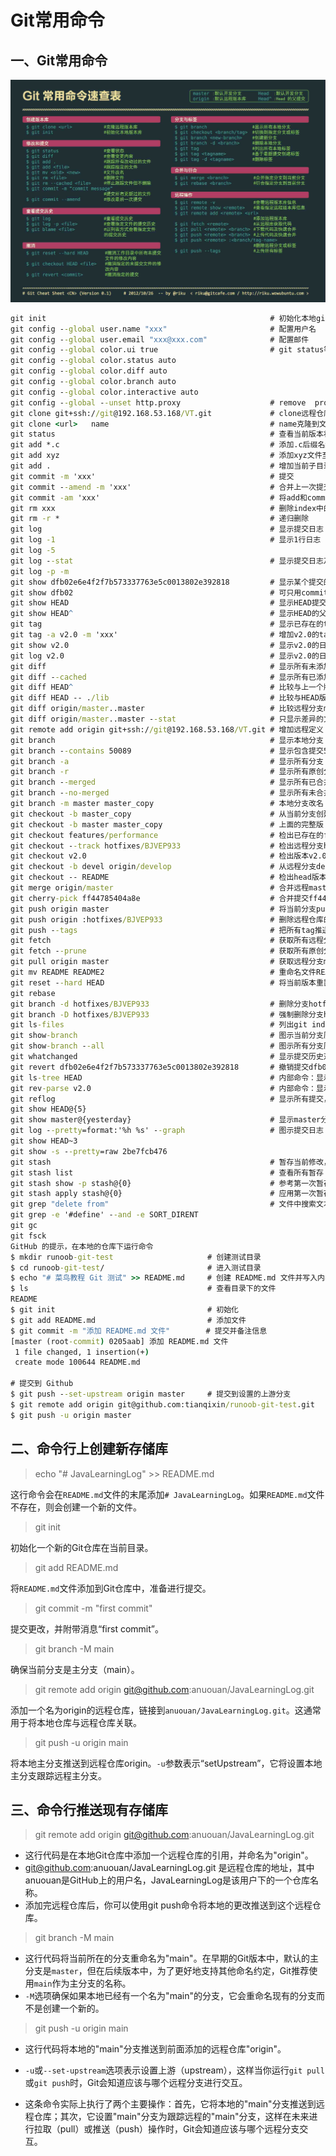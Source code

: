 # Git常用命令

## 一、Git常用命令

![img](2-Git%E5%B8%B8%E7%94%A8%E5%91%BD%E4%BB%A4.assets/011500266295799.jpg)

```bat
git init                                                  # 初始化本地git仓库（创建新仓库）
git config --global user.name "xxx"                       # 配置用户名
git config --global user.email "xxx@xxx.com"              # 配置邮件
git config --global color.ui true                         # git status等命令自动着色
git config --global color.status auto
git config --global color.diff auto
git config --global color.branch auto
git config --global color.interactive auto
git config --global --unset http.proxy                    # remove  proxy configuration on git
git clone git+ssh://git@192.168.53.168/VT.git             # clone远程仓库
git clone <url>   name 					 				  # name克隆到文件目录下
git status                                                # 查看当前版本状态（是否修改）
git add *.c												  # 添加.c后缀名结尾的所有文件
git add xyz                                               # 添加xyz文件至index
git add .                                                 # 增加当前子目录下所有更改过的文件至index
git commit -m 'xxx'                                       # 提交
git commit --amend -m 'xxx'                               # 合并上一次提交（用于反复修改）
git commit -am 'xxx'                                      # 将add和commit合为一步
git rm xxx                                                # 删除index中的文件
git rm -r *                                               # 递归删除
git log                                                   # 显示提交日志
git log -1                                                # 显示1行日志 -n为n行
git log -5
git log --stat                                            # 显示提交日志及相关变动文件
git log -p -m
git show dfb02e6e4f2f7b573337763e5c0013802e392818         # 显示某个提交的详细内容
git show dfb02                                            # 可只用commitid的前几位
git show HEAD                                             # 显示HEAD提交日志
git show HEAD^                                            # 显示HEAD的父（上一个版本）的提交日志 ^^为上两个版本 ^5为上5个版本
git tag                                                   # 显示已存在的tag
git tag -a v2.0 -m 'xxx'                                  # 增加v2.0的tag
git show v2.0                                             # 显示v2.0的日志及详细内容
git log v2.0                                              # 显示v2.0的日志
git diff                                                  # 显示所有未添加至index的变更
git diff --cached                                         # 显示所有已添加index但还未commit的变更
git diff HEAD^                                            # 比较与上一个版本的差异
git diff HEAD -- ./lib                                    # 比较与HEAD版本lib目录的差异
git diff origin/master..master                            # 比较远程分支master上有本地分支master上没有的
git diff origin/master..master --stat                     # 只显示差异的文件，不显示具体内容
git remote add origin git+ssh://git@192.168.53.168/VT.git # 增加远程定义（用于push/pull/fetch）
git branch                                                # 显示本地分支
git branch --contains 50089                               # 显示包含提交50089的分支
git branch -a                                             # 显示所有分支
git branch -r                                             # 显示所有原创分支
git branch --merged                                       # 显示所有已合并到当前分支的分支
git branch --no-merged                                    # 显示所有未合并到当前分支的分支
git branch -m master master_copy                          # 本地分支改名
git checkout -b master_copy                               # 从当前分支创建新分支master_copy并检出
git checkout -b master master_copy                        # 上面的完整版
git checkout features/performance                         # 检出已存在的features/performance分支
git checkout --track hotfixes/BJVEP933                    # 检出远程分支hotfixes/BJVEP933并创建本地跟踪分支
git checkout v2.0                                         # 检出版本v2.0
git checkout -b devel origin/develop                      # 从远程分支develop创建新本地分支devel并检出
git checkout -- README                                    # 检出head版本的README文件（可用于修改错误回退）
git merge origin/master                                   # 合并远程master分支至当前分支
git cherry-pick ff44785404a8e                             # 合并提交ff44785404a8e的修改
git push origin master                                    # 将当前分支push到远程master分支
git push origin :hotfixes/BJVEP933                        # 删除远程仓库的hotfixes/BJVEP933分支
git push --tags                                           # 把所有tag推送到远程仓库
git fetch                                                 # 获取所有远程分支（不更新本地分支，另需merge）
git fetch --prune                                         # 获取所有原创分支并清除服务器上已删掉的分支
git pull origin master                                    # 获取远程分支master并merge到当前分支
git mv README README2                                     # 重命名文件README为README2
git reset --hard HEAD                                     # 将当前版本重置为HEAD（通常用于merge失败回退）
git rebase
git branch -d hotfixes/BJVEP933                           # 删除分支hotfixes/BJVEP933（本分支修改已合并到其他分支）
git branch -D hotfixes/BJVEP933                           # 强制删除分支hotfixes/BJVEP933
git ls-files                                              # 列出git index包含的文件
git show-branch                                           # 图示当前分支历史
git show-branch --all                                     # 图示所有分支历史
git whatchanged                                           # 显示提交历史对应的文件修改
git revert dfb02e6e4f2f7b573337763e5c0013802e392818       # 撤销提交dfb02e6e4f2f7b573337763e5c0013802e392818
git ls-tree HEAD                                          # 内部命令：显示某个git对象
git rev-parse v2.0                                        # 内部命令：显示某个ref对于的SHA1 HASH
git reflog                                                # 显示所有提交，包括孤立节点
git show HEAD@{5}
git show master@{yesterday}                               # 显示master分支昨天的状态
git log --pretty=format:'%h %s' --graph                   # 图示提交日志
git show HEAD~3
git show -s --pretty=raw 2be7fcb476
git stash                                                 # 暂存当前修改，将所有至为HEAD状态
git stash list                                            # 查看所有暂存
git stash show -p stash@{0}                               # 参考第一次暂存
git stash apply stash@{0}                                 # 应用第一次暂存
git grep "delete from"                                    # 文件中搜索文本“delete from”
git grep -e '#define' --and -e SORT_DIRENT
git gc
git fsck
GitHub 的提示，在本地的仓库下运行命令
$ mkdir runoob-git-test                     # 创建测试目录
$ cd runoob-git-test/                       # 进入测试目录
$ echo "# 菜鸟教程 Git 测试" >> README.md     # 创建 README.md 文件并写入内容
$ ls                                        # 查看目录下的文件
README
$ git init                                  # 初始化
$ git add README.md                         # 添加文件
$ git commit -m "添加 README.md 文件"        # 提交并备注信息
[master (root-commit) 0205aab] 添加 README.md 文件
 1 file changed, 1 insertion(+)
 create mode 100644 README.md

# 提交到 Github
$ git push --set-upstream origin master 	# 提交到设置的上游分支
$ git remote add origin git@github.com:tianqixin/runoob-git-test.git
$ git push -u origin master

```

## 二、命令行上创建新存储库

> echo "# JavaLearningLog" >> README.md

这行命令会在`README.md`文件的末尾添加`# JavaLearningLog`。如果`README.md`文件不存在，则会创建一个新的文件。

> git init

初始化一个新的Git仓库在当前目录。

> git add README.md

将`README.md`文件添加到Git仓库中，准备进行提交。

> git commit -m "first commit"

提交更改，并附带消息“first commit”。

> git branch -M main

确保当前分支是主分支（main）。

> git remote add origin git@github.com:anuouan/JavaLearningLog.git

添加一个名为origin的远程仓库，链接到`anuouan/JavaLearningLog.git`。这通常用于将本地仓库与远程仓库关联。

> git push -u origin main

将本地主分支推送到远程仓库origin。`-u`参数表示“setUpstream”，它将设置本地主分支跟踪远程主分支。



## 三、命令行推送现有存储库

> git remote add origin git@github.com:anuouan/JavaLearningLog.git

* 这行代码是在本地Git仓库中添加一个远程仓库的引用，并命名为"origin"。
* git@github.com:anuouan/JavaLearningLog.git 是远程仓库的地址，其中anuouan是GitHub上的用户名，JavaLearningLog是该用户下的一个仓库名称。
* 添加完远程仓库后，你可以使用git push命令将本地的更改推送到这个远程仓库。

> git branch -M main

- 这行代码将当前所在的分支重命名为"main"。在早期的Git版本中，默认的主分支是`master`，但在后续版本中，为了更好地支持其他命名约定，Git推荐使用`main`作为主分支的名称。
- `-M`选项确保如果本地已经有一个名为"main"的分支，它会重命名现有的分支而不是创建一个新的。

> git push -u origin main

- 这行代码将本地的"main"分支推送到前面添加的远程仓库"origin"。

- `-u`或`--set-upstream`选项表示设置上游（upstream），这样当你运行`git pull`或`git push`时，Git会知道应该与哪个远程分支进行交互。
- 这条命令实际上执行了两个主要操作：首先，它将本地的"main"分支推送到远程仓库；其次，它设置"main"分支为跟踪远程的"main"分支，这样在未来进行拉取（pull）或推送（push）操作时，Git会知道应该与哪个远程分支交互。
